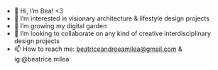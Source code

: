 - 👋 Hi, I’m Bea! <3
- 👀 I’m interested in visionary architecture & lifestyle design projects
- 🌱 I’m growing my digital garden
- 💞️ I’m looking to collaborate on any kind of creative interdisciplinary design projects
- 📫 How to reach me: beatriceandreeamilea@gmail.com & ig:@beatrice.milea

<!---
beatricemilea/beatricemilea is a ✨ special ✨ repository because its `README.md` (this file) appears on your GitHub profile.
You can click the Preview link to take a look at your changes.
--->
